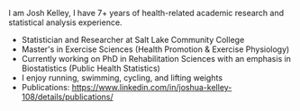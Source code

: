 <!--
### Hi there 👋
--> 

I am Josh Kelley, I have 7+ years of health-related academic research and statistical analysis experience. 

<!--
**joshkell/joshkell** is a ✨ _special_ ✨ repository because its `README.md` (this file) appears on your GitHub profile.

Here are some ideas to get you started:

- 🔭 I’m currently working on ...
- 🌱 I’m currently learning ...
- 👯 I’m looking to collaborate on ...
- 🤔 I’m looking for help with ...
- 💬 Ask me about ...
- 📫 How to reach me: ...
- 😄 Pronouns: ...
- ⚡ Fun fact: ...
-->

- Statistician and Researcher at Salt Lake Community College
- Master's in Exercise Sciences (Health Promotion & Exercise Physiology)
- Currently working on PhD in Rehabilitation Sciences with an emphasis in Biostatistics (Public Health Statistics)
- I enjoy running, swimming, cycling, and lifting weights
- Publications: https://www.linkedin.com/in/joshua-kelley-108/details/publications/
